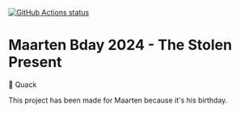 [![GitHub Actions status](https://github.com/mentosmenno2/maarten-bday-2024/workflows/Build%20%26%20test/badge.svg)](https://github.com/mentosmenno2/maarten-bday-2024/actions)

# Maarten Bday 2024 - The Stolen Present

🦆 Quack

This project has been made for Maarten because it's his birthday.
